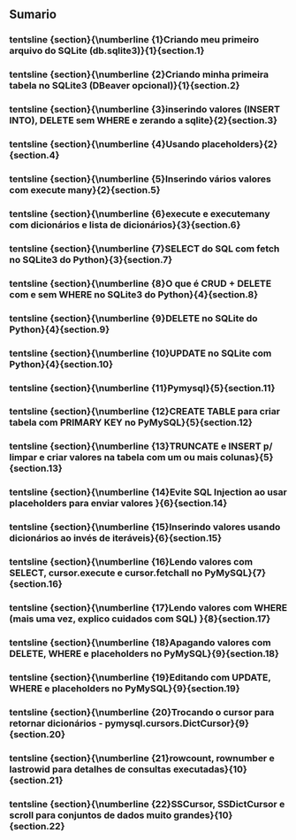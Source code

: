 ## Sumario

### tentsline {section}{\numberline {1}Criando meu primeiro arquivo do SQLite (db.sqlite3)}{1}{section.1}

### tentsline {section}{\numberline {2}Criando minha primeira tabela no SQLite3 (DBeaver opcional)}{1}{section.2}

### tentsline {section}{\numberline {3}inserindo valores (INSERT INTO), DELETE sem WHERE e zerando a sqlite}{2}{section.3}

### tentsline {section}{\numberline {4}Usando placeholders}{2}{section.4}

### tentsline {section}{\numberline {5}Inserindo vários valores com execute many}{2}{section.5}

### tentsline {section}{\numberline {6}execute e executemany com dicionários e lista de dicionários}{3}{section.6}

### tentsline {section}{\numberline {7}SELECT do SQL com fetch no SQLite3 do Python}{3}{section.7}

### tentsline {section}{\numberline {8}O que é CRUD + DELETE com e sem WHERE no SQLite3 do Python}{4}{section.8}

### tentsline {section}{\numberline {9}DELETE no SQLite do Python}{4}{section.9}

### tentsline {section}{\numberline {10}UPDATE no SQLite com Python}{4}{section.10}

### tentsline {section}{\numberline {11}Pymysql}{5}{section.11}

### tentsline {section}{\numberline {12}CREATE TABLE para criar tabela com PRIMARY KEY no PyMySQL}{5}{section.12}

### tentsline {section}{\numberline {13}TRUNCATE e INSERT p/ limpar e criar valores na tabela com um ou mais colunas}{5}{section.13}

### tentsline {section}{\numberline {14}Evite SQL Injection ao usar placeholders para enviar valores }{6}{section.14}

### tentsline {section}{\numberline {15}Inserindo valores usando dicionários ao invés de iteráveis}{6}{section.15}

### tentsline {section}{\numberline {16}Lendo valores com SELECT, cursor.execute e cursor.fetchall no PyMySQL}{7}{section.16}

### tentsline {section}{\numberline {17}Lendo valores com WHERE (mais uma vez, explico cuidados com SQL) }{8}{section.17}

### tentsline {section}{\numberline {18}Apagando valores com DELETE, WHERE e placeholders no PyMySQL}{9}{section.18}

### tentsline {section}{\numberline {19}Editando com UPDATE, WHERE e placeholders no PyMySQL}{9}{section.19}

### tentsline {section}{\numberline {20}Trocando o cursor para retornar dicionários - pymysql.cursors.DictCursor}{9}{section.20}

### tentsline {section}{\numberline {21}rowcount, rownumber e lastrowid para detalhes de consultas executadas}{10}{section.21}

### tentsline {section}{\numberline {22}SSCursor, SSDictCursor e scroll para conjuntos de dados muito grandes}{10}{section.22}

